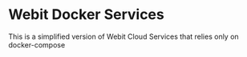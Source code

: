 # Webit Docker Services
This is a simplified version of Webit Cloud Services that relies only on docker-compose
